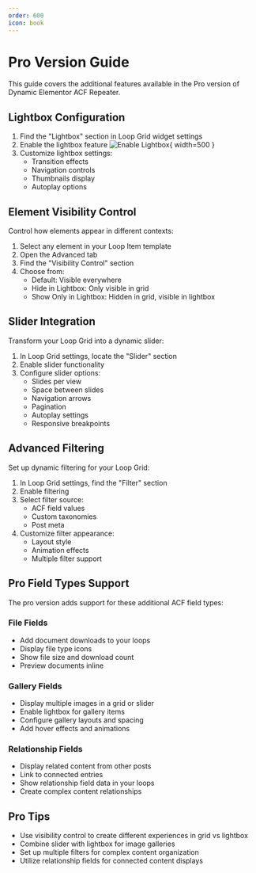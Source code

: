 ```yaml
---
order: 600
icon: book
---
```


# Pro Version Guide

This guide covers the additional features available in the Pro version of Dynamic Elementor ACF Repeater.

## Lightbox Configuration

1. Find the "Lightbox" section in Loop Grid widget settings
2. Enable the lightbox feature
![Enable Lightbox](/images/usage/enable-lightbox.jpg){ width=500 }
3. Customize lightbox settings:
   - Transition effects
   - Navigation controls
   - Thumbnails display
   - Autoplay options

## Element Visibility Control

Control how elements appear in different contexts:

1. Select any element in your Loop Item template
2. Open the Advanced tab
3. Find the "Visibility Control" section
4. Choose from:
   - Default: Visible everywhere
   - Hide in Lightbox: Only visible in grid
   - Show Only in Lightbox: Hidden in grid, visible in lightbox

## Slider Integration

Transform your Loop Grid into a dynamic slider:

1. In Loop Grid settings, locate the "Slider" section
2. Enable slider functionality
3. Configure slider options:
   - Slides per view
   - Space between slides
   - Navigation arrows
   - Pagination
   - Autoplay settings
   - Responsive breakpoints

## Advanced Filtering

Set up dynamic filtering for your Loop Grid:

1. In Loop Grid settings, find the "Filter" section
2. Enable filtering
3. Select filter source:
   - ACF field values
   - Custom taxonomies
   - Post meta
4. Customize filter appearance:
   - Layout style
   - Animation effects
   - Multiple filter support

## Pro Field Types Support

The pro version adds support for these additional ACF field types:

### File Fields
- Add document downloads to your loops
- Display file type icons
- Show file size and download count
- Preview documents inline

### Gallery Fields
- Display multiple images in a grid or slider
- Enable lightbox for gallery items
- Configure gallery layouts and spacing
- Add hover effects and animations

### Relationship Fields
- Display related content from other posts
- Link to connected entries
- Show relationship field data in your loops
- Create complex content relationships

## Pro Tips

- Use visibility control to create different experiences in grid vs lightbox
- Combine slider with lightbox for image galleries
- Set up multiple filters for complex content organization
- Utilize relationship fields for connected content displays 